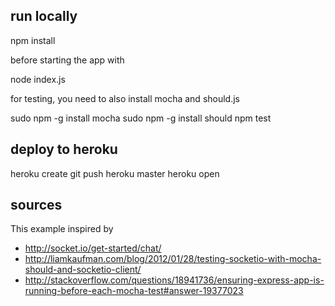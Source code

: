 ## run locally

  npm install

before starting the app with


  node index.js


for testing, you need to also install mocha and should.js

  sudo npm -g install mocha
  sudo npm -g install should
  npm test


## deploy to heroku

  heroku create
  git push heroku master
  heroku open


## sources

This example inspired by

* http://socket.io/get-started/chat/
* http://liamkaufman.com/blog/2012/01/28/testing-socketio-with-mocha-should-and-socketio-client/
* http://stackoverflow.com/questions/18941736/ensuring-express-app-is-running-before-each-mocha-test#answer-19377023

